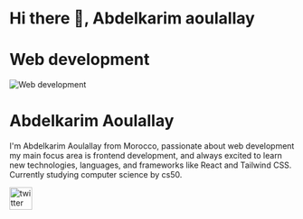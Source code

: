 # Hi there 👋, Abdelkarim aoulallay
# Web development
![Web development](./banner.png)

# Abdelkarim Aoulallay
I'm Abdelkarim Aoulallay from Morocco, passionate about web development my main focus area is frontend development, and always excited to learn new technologies, languages, and frameworks like React and Tailwind CSS.
Currently studying computer science by cs50.

[<img src='https://cdn.jsdelivr.net/npm/simple-icons@3.0.1/icons/twitter.svg' alt='twitter' height='40'>](https://twitter.com/karim_aoulallay)  

